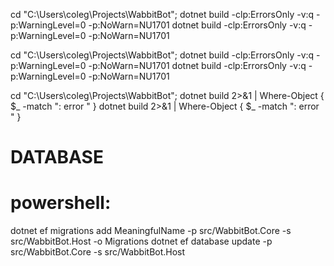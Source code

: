 

cd "C:\Users\coleg\Projects\WabbitBot"; dotnet build -clp:ErrorsOnly -v:q -p:WarningLevel=0 -p:NoWarn=NU1701
dotnet build -clp:ErrorsOnly -v:q -p:WarningLevel=0 -p:NoWarn=NU1701

cd "C:\Users\coleg\Projects\WabbitBot"; dotnet build -clp:ErrorsOnly -v:q -p:WarningLevel=0 -p:NoWarn=NU1701
dotnet build -clp:ErrorsOnly -v:q -p:WarningLevel=0 -p:NoWarn=NU1701

cd "C:\Users\coleg\Projects\WabbitBot"; dotnet build 2>&1 | Where-Object { $_ -match ": error " }
dotnet build 2>&1 | Where-Object { $_ -match ": error " }


# DATABASE
# powershell:
dotnet ef migrations add MeaningfulName -p src/WabbitBot.Core -s src/WabbitBot.Host -o Migrations
dotnet ef database update -p src/WabbitBot.Core -s src/WabbitBot.Host
